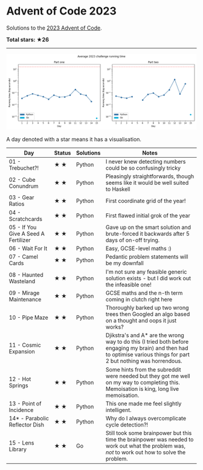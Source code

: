# Advent of Code 2023

Solutions to the [2023 Advent of Code](https://adventofcode.com/2023).

**Total stars: ★26**

---

![Benchmark graph](./benchmark-graph.png)

<!-- ★ ☆ -->

A day denoted with a star means it has a visualisation.

| Day | Status | Solutions | Notes |
|-----|--------|-----------|-------|
| 01 - Trebuchet?! | ★ ★ | Python | I never knew detecting numbers could be so confusingly tricky |
| 02 - Cube Conundrum | ★ ★ | Python | Pleasingly straightforwards, though seems like it would be well suited to Haskell |
| 03 - Gear Ratios | ★ ★ | Python | First coordinate grid of the year! |
| 04 - Scratchcards | ★ ★ | Python | First flawed initial grok of the year |
| 05 - If You Give A Seed A Fertilizer | ★ ★ | Python | Gave up on the smart solution and brute-forced it backwards after 5 days of on-off trying. |
| 06 - Wait For It | ★ ★ | Python | Easy, GCSE-level maths :) |
| 07 - Camel Cards | ★ ★ | Python | Pedantic problem statements will be my downfall |
| 08 - Haunted Wasteland | ★ ★ | Python | I'm not sure any feasible generic solution exists - but I did work out the infeasible one! |
| 09 - Mirage Maintenance | ★ ★ | Python | GCSE maths and the n-th term coming in clutch right here |
| 10 - Pipe Maze | ★ ★ | Python | Thoroughly barked up two wrong trees then Googled an algo based on a thought and oops it just works? |
| 11 - Cosmic Expansion | ★ ★ | Python | Djikstra's and A* are the wrong way to do this (I tried both before engaging my brain) and then had to optimise various things for part 2 but nothing was horrendous. |
| 12 - Hot Springs | ★ ★ | Python | Some hints from the subreddit were needed but they got me well on my way to completing this. Memoisation is king, long live memoisation. |
| 13 - Point of Incidence | ★ ★ | Python | This one made me feel slightly intelligent. |
| 14* - Parabolic Reflector Dish | ★ ★ | Python | Why do I always overcomplicate cycle detection?! |
| 15 - Lens Library | ★ ★ | Go | Still took some brainpower but this time the brainpower was needed to work out what the problem was, *not* to work out how to solve the problem. |
